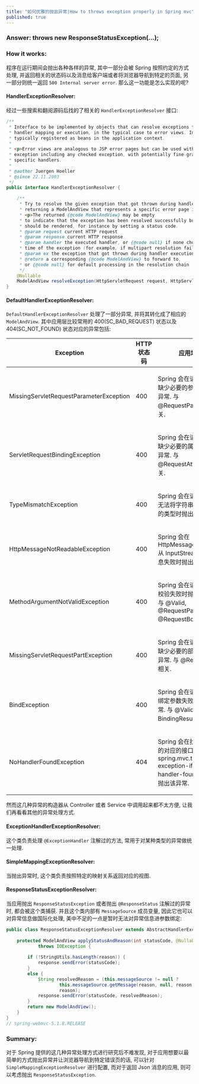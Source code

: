 ```yaml
---
title: "如何优雅的抛出异常|How to throws exception properly in Spring mvc"
published: true
---
```


### Answer: throws new ResponseStatusException(...);

### How it works:

程序在运行期间会抛出各种各样的异常, 其中一部分会被 Spring 按照约定的方式处理, 并返回相关的状态码以及消息给客户端或者将浏览器导航到特定的页面,
另一部分则统一返回 `500 Internal server error`. 那么这一功能是怎么实现的呢?

#### HandlerExceptionResolver:

经过一些搜索和翻阅源码后找的了相关的 `HandlerExceptionResolver` 接口:

```java
/**
 * Interface to be implemented by objects that can resolve exceptions thrown during
 * handler mapping or execution, in the typical case to error views. Implementors are
 * typically registered as beans in the application context.
 *
 * <p>Error views are analogous to JSP error pages but can be used with any kind of
 * exception including any checked exception, with potentially fine-grained mappings for
 * specific handlers.
 *
 * @author Juergen Hoeller
 * @since 22.11.2003
 */
public interface HandlerExceptionResolver {

	/**
	 * Try to resolve the given exception that got thrown during handler execution,
	 * returning a ModelAndView that represents a specific error page if appropriate.
	 * <p>The returned {@code ModelAndView} may be empty
	 * to indicate that the exception has been resolved successfully but that no view
	 * should be rendered, for instance by setting a status code.
	 * @param request current HTTP request
	 * @param response current HTTP response
	 * @param handler the executed handler, or {@code null} if none chosen at the
	 * time of the exception (for example, if multipart resolution failed)
	 * @param ex the exception that got thrown during handler execution
	 * @return a corresponding {@code ModelAndView} to forward to,
	 * or {@code null} for default processing in the resolution chain
	 */
	@Nullable
	ModelAndView resolveException(HttpServletRequest request, HttpServletResponse response, @Nullable Object handler, Exception ex);
}
``` 


#### DefaultHandlerExceptionResolver:

`DefaultHandlerExceptionResolver` 处理了一部分异常, 并将其转化成了相应的 `ModelAndView`.
其中应用层比较常用的 400(SC_BAD_REQUEST) 状态以及 404(SC_NOT_FOUND) 状态对应的异常包括:

<table>
<thead>
<tr>
<th class="colFirst">Exception</th>
<th class="colLast">HTTP 状态码</th>
<th class="colLast">应用场景</th>
</tr>
</thead>
<tbody>
<tr class="altColor">
<td><p>MissingServletRequestParameterException</p></td>
<td><p>400</p></td>
<td><p>Spring 会在请求的接口缺少必要的参数时抛出该异常. 与 @RequestParameter 相关.</p></td>
</tr>
<tr class="rowColor">
<td><p>ServletRequestBindingException</p></td>
<td><p>400</p></td>
<td><p>Spring 会在请求的接口缺少必要的属性时抛出该异常. 与 @RequestAttribute 相关.</p></td>
</tr>
<tr class="rowColor">
<td><p>TypeMismatchException</p></td>
<td><p>400</p></td>
<td><p>Spring 会在请求的接口无法将字符串解析成对应的类型时抛出该异常.</p></td>
</tr>
<tr class="altColor">
<td><p>HttpMessageNotReadableException</p></td>
<td><p>400</p></td>
<td><p>Spring 会在 HttpMessageConverter 从 InputStream 中读消息失败时抛出该异常.</p></td>
</tr>
<tr class="altColor">
<td><p>MethodArgumentNotValidException</p></td>
<td><p>400</p></td>
<td><p>Spring 会在请求的接口校验失败时抛出该异常. 与 @Valid, @RequestPart, @RequestBody 相关.</p></td>
</tr>
<tr class="rowColor">
<td><p>MissingServletRequestPartException</p></td>
<td><p>400</p></td>
<td><p>Spring 会在请求的接口缺少必要的部分时抛出该异常. 与 @RequestPart 相关.</p></td>
</tr>
<tr class="altColor">
<td><p>BindException</p></td>
<td><p>400</p></td>
<td><p>Spring 会在请求的接口绑定参数失败时抛出该异常. 与 @Valid, BindingResult 相关.</p></td>
</tr>
<tr class="rowColor">
<td><p>NoHandlerFoundException</p></td>
<td><p>404</p></td>
<td><p>Spring 会在找不到请求的对应的接口, 并且 spring.mvc.throw-exception-if-no-handler-found=true 时抛出该异常.</p></td>
</tr>
</tbody>
</table>

然而这几种异常的构造器从 Controller 或者 Service 中调用起来都不太方便, 让我们再看看其他的异常处理方式.


#### ExceptionHandlerExceptionResolver:

这个类负责处理 `@ExceptionHandler` 注解过的方法, 常用于对某种类型的异常做统一处理.


#### SimpleMappingExceptionResolver:

当抛出异常时, 这个类负责按照特定的映射关系返回对应的视图.


#### ResponseStatusExceptionResolver:

当应用抛出 `ResponseStatusException` 或者抛出 `@ResponseStatus` 注解过的异常时, 都会被这个类捕获. 并且这个类内部有
`MessageSource` 成员变量, 因此它也可以对异常信息做国际化处理, 美中不足的一点是暂时无法对异常信息进参数绑定:

```java
public class ResponseStatusExceptionResolver extends AbstractHandlerExceptionResolver implements MessageSourceAware {
    
    protected ModelAndView applyStatusAndReason(int statusCode, @Nullable String reason, HttpServletResponse response)
    		throws IOException {
    
    	if (!StringUtils.hasLength(reason)) {
    		response.sendError(statusCode);
    	}
    	else {
    		String resolvedReason = (this.messageSource != null ?
    				this.messageSource.getMessage(reason, null, reason, LocaleContextHolder.getLocale()) :
    				reason);
    		response.sendError(statusCode, resolvedReason);
    	}
    	return new ModelAndView();
    }
}
// spring-webmvc-5.1.8.RELEASE
```


### Summary:

对于 Spring 提供的这几种异常处理方式进行研究后不难发现, 对于应用想要以最简单的方式抛出异常并让浏览器导航到特定错误页的话, 可以针对
`SimpleMappingExceptionResolver` 进行配置, 而对于返回 Json 消息的应用, 则可以考虑抛出 `ResponseStatusException`.